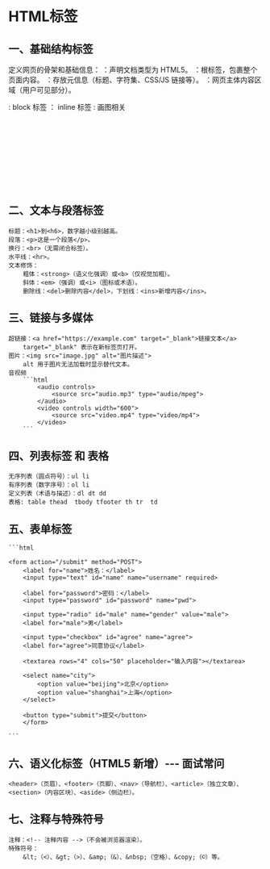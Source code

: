 # HTML标签
## 一、基础结构标签
 定义网页的骨架和基础信息：
    <!DOCTYPE html>‌：声明文档类型为 HTML5。
    ‌<html>‌：根标签，包裹整个页面内容。
    ‌<head>‌：存放元信息（标题、字符集、CSS/JS 链接等）。
    <body>‌：网页主体内容区域（用户可见部分）。
    <div>: block 标签
    <span>： inline 标签
    <canvas>: 画图相关
    <svg>: 画图相关
    <iframe>: 可以引入另外一个网页 
## ‌二、文本与段落标签
    标题‌：<h1>到<h6>，数字越小级别越高。
    ‌段落‌：<p>这是一个段落</p>。
    ‌换行‌：<br>（无需闭合标签）。
    ‌水平线‌：<hr>。
    ‌文本修饰‌：
        粗体：<strong>（语义化强调）或<b>（仅视觉加粗）。
        斜体：<em>（强调）或<i>（图标或术语）。
        删除线：<del>删除内容</del>，下划线：<ins>新增内容</ins>。
## 三、链接与多媒体
    ‌超链接‌：<a href="https://example.com" target="_blank">链接文本</a>
        target="_blank" 表示在新标签页打开。
    ‌图片‌：<img src="image.jpg" alt="图片描述">
        alt 用于图片无法加载时显示替代文本。
    音视频
        ```html
            <audio controls>
                <source src="audio.mp3" type="audio/mpeg">
            </audio>
            <video controls width="600">
                <source src="video.mp4" type="video/mp4">
            </video>
        ```
## ‌四、列表标签 和 表格
    无序列表‌（圆点符号）：ul li
    ‌有序列表‌（数字序号）：ol li
    定义列表‌（术语与描述）：dl dt dd
    表格: table thead  tbody tfooter th tr  td
## 五、表单标签
    ```html

    <form action="/submit" method="POST"> 
        <label for="name">姓名：</label>
        <input type="text" id="name" name="username" required>

        <label for="password">密码：</label>
        <input type="password" id="password" name="pwd">

        <input type="radio" id="male" name="gender" value="male">
        <label for="male">男</label>

        <input type="checkbox" id="agree" name="agree">
        <label for="agree">同意协议</label>

        <textarea rows="4" cols="50" placeholder="输入内容"></textarea>

        <select name="city">
            <option value="beijing">北京</option>
            <option value="shanghai">上海</option>
        </select>

        <button type="submit">提交</button>
        </form>

    ```
## 六、语义化标签（HTML5 新增）--- 面试常问
    <header>（页眉）、<footer>（页脚）、<nav>（导航栏）、<article>（独立文章）、<section>（内容区块）、<aside>（侧边栏）。
## 七、注释与特殊符号
    ‌注释‌：<!-- 注释内容 -->（不会被浏览器渲染）。
    ‌特殊符号‌：
        &lt;（<）、&gt;（>）、&amp;（&）、&nbsp;（空格）、&copy;（©）等。